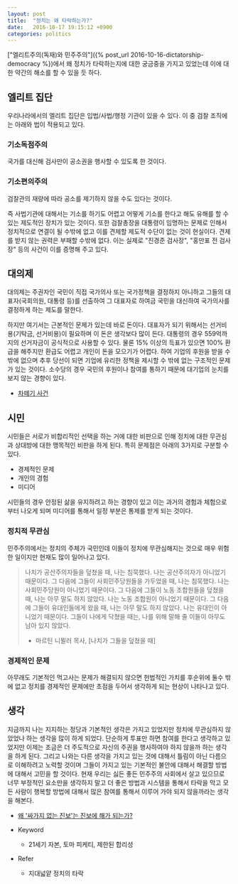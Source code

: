 ```yaml
---
layout: post
title:  "정치는 왜 타락하는가?"
date:   2016-10-17 19:15:12 +0900
categories: politics
---
```


["엘리트주의(독재)와 민주주의"]({% post_url 2016-10-16-dictatorship-democracy %})에서 왜 정치가 타락하는지에 대한 궁금중을 가지고 있었는데 이에 대한 약간의 해소를 할 수 있을 듯 하다.

## 엘리트 집단

우리나라에서의 엘리트 집단은 입법/사법/행정 기관이 있을 수 있다. 이 중 검찰 조직에는 아래와 법이 적용되고 있다.

### 기소독점주의

국가를 대신해 검사만이 공소권을 행사할 수 있도록 한 것이다.

### 기소편의주의

검찰관의 재량에 따라 공소를 제기하지 않을 수도 있다는 것이다.

즉 사법기관에 대해서는 기소를 하기도 어렵고 어떻게 기소를 한다고 해도 유해를 할 수 있는 제도적인 장치가 있는 것이다.
또한 검찰총장을 대통령이 임명하는 문제로 인해서 정치적으로 연결이 될 수밖에 없고 이를 견제할 제도적 수단이 없는 것이 현실이다.
견제를 받지 않는 권력은 부패할 수밖에 없다. 이는 실제로 "진경준 검사장", "홍만표 전 검사장" 등의 사건이 이를 증명해 주고 있다.

## 대의제

대의제는 주권자인 국민이 직접 국가의사 또는 국가정책을 결정하지 아니하고 그들의 대표자(국회의원, 대통령 등)를 선출하여 그 대표자로 하여금 국민을 대신하여 국가의사를 결정하게 하는 제도를 말한다.

하지만 여기서는 근본적인 문제가 있는데 바로 돈이다.
대표자가 되기 위해서는 선거비용(기탁금, 선거비용)이 필요하며 이 돈은 생각보다 많이 든다. 대통령의 경우 559억까지의 선거자금이 공식적으로 사용할 수 있다. 물론 15% 이상의 득표가 있으면 100% 환급을 해주지만 환급도 어렵고 개인이 돈을 모으기가 어렵다.
하여 기업의 후원을 받을 수밖에 없으며 추후 당선이 되면 기업에 유리한 정책을 제시할 수 밖에 없는 구조적인 문제가 있는 것이다.
소수당의 경우 국민의 후원이나 참여를 통하기 때문에 대기업의 눈치를 보지 않는 경향이 있다.

- [차떼기 사건](https://namu.wiki/w/%EC%B0%A8%EB%96%BC%EA%B8%B0)

## 시민

시민들은 서로가 비합리적인 선택을 하는 거에 대한 비판으로 인해 정치에 대한 무관심과 상대방에 대한 맹목적인 비판을 하게 된다.
특히 문제점은 아래의 3가지로 구분할 수 있다.

- 경제적인 문제
- 개인의 경험
- 미디어

시민들의 경우 안정된 삶을 유지하려고 하는 경향이 있고 이는 과거의 경험과 체험으로부터 나오게 되며 미디어를 통해서 일정 부분은 통제를 받게 되는 것이다.

### 정치적 무관심
민주주의에서는 정치의 주체가 국민인데 이들이 정치에 무관심해지는 것으로 매우 위험한 일이지만 현재도 많이 일어나고 있다.

> 나치가 공산주의자들을 덮쳤을 때,
> 나는 침묵했다.
> 나는 공산주의자가 아니었기 때문이다. 그 다음에 그들이 사회민주당원들을 가두었을 때,
> 나는 침묵했다. 나는 사회민주당원이 아니었기 때문이다.
> 그 다음에 그들이 노동 조합원들을 덮쳤을 때, 나는 아무 말도 하지 않았다.
> 나는 노동 조합원이 아니었기 때문이다.
> 그 다음에 그들이 유대인들에게 왔을 때,
> 나는 아무 말도 하지 않았다.
> 나는 유대인이 아니었기 때문이다.
> 그들이 나에게 닥쳤을 때는,
> 나를 위해 말해 줄 이들이
> 아무도 남아 있지 않았다.
> - 마르틴 니묄러 목사, [나치가 그들을 덮쳤을 때]

### 경제적인 문제

아무래도 기본적인 먹고사는 문제가 해결되지 않으면 헌법적인 가치를 후순위에 둘수 밖에 없고 정치를 경제적인 문제에만 초점을 두어서 생각하게 되는 현상이 나타나고 있다.

## 생각

지금까지 나는 지지하는 정당과 기본적인 생각은 가지고 있었지만 정치에 무관심하지 않았었나 하는 생각을 많이 하게 되었다. 단순하게 투표만 하면 참여를 한다고 생각하고 있었지만 이제는 조금은 더 주도적으로 자신의 주권을 행사하여야 하지 않을까 하는 생각을 하게 된다.
그리고 나와는 다른 생각을 가지고 있는 것에 대해서 틀림이 아닌 다름으로 이해하려고 노력할 것이며 그들이 가지고 있는 기본적인 불안에 대해서 해결할 방법에 대해서 고민을 할 것이다. 현재 우리는 싫든 좋든 민주주의 사회에서 살고 있으므로 너무 부정적인 요소만을 생각하지 말고 더 좋은 방법과 시스템을 통해서 타락을 막고 모든 사람이 행복할 방법에 대해서 많은 참여를 통해서 이루어 가야 되지 않을까라는 생각을 해본다.

- [왜 '싸가지 없는 진보'는 진보에 해가 되는가?](http://m.blog.naver.com/chmseo99/220022649412)

- Keyword
  - 21세기 자본, 토마 피케티, 제한된 합리성
- Refer
  - 지대넓얕 정치의 타락
